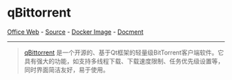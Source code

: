 # qBittorrent

[Office Web][1] - [Source][2] - [Docker Image][3] - [Docment][4]

---

> [qBittorrent][1] 是一个开源的、基于Qt框架的轻量级BitTorrent客户端软件。它具有强大的功能，如支持多线程下载、下载速度限制、任务优先级设置等，同时界面简洁友好，易于使用。

[1]:https://www.qbittorrent.org/
[2]:https://github.com/qbittorrent/qBittorrent
[3]:https://hub.docker.com/r/johngong/qbittorrent
[4]:https://github.com/qbittorrent/qBittorrent/wiki/
